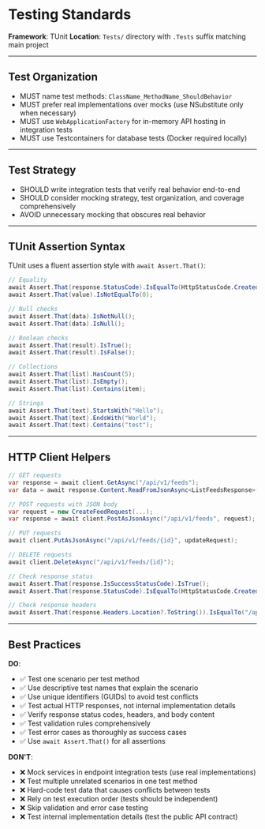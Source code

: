 # Testing Standards

**Framework**: TUnit
**Location**: `Tests/` directory with `.Tests` suffix matching main project

---

## Test Organization

- MUST name test methods: `ClassName_MethodName_ShouldBehavior`
- MUST prefer real implementations over mocks (use NSubstitute only when necessary)
- MUST use `WebApplicationFactory` for in-memory API hosting in integration tests
- MUST use Testcontainers for database tests (Docker required locally)

---

## Test Strategy

- SHOULD write integration tests that verify real behavior end-to-end
- SHOULD consider mocking strategy, test organization, and coverage comprehensively
- AVOID unnecessary mocking that obscures real behavior

---

## TUnit Assertion Syntax

TUnit uses a fluent assertion style with `await Assert.That()`:

```csharp
// Equality
await Assert.That(response.StatusCode).IsEqualTo(HttpStatusCode.Created);
await Assert.That(value).IsNotEqualTo(0);

// Null checks
await Assert.That(data).IsNotNull();
await Assert.That(data).IsNull();

// Boolean checks
await Assert.That(result).IsTrue();
await Assert.That(result).IsFalse();

// Collections
await Assert.That(list).HasCount(5);
await Assert.That(list).IsEmpty();
await Assert.That(list).Contains(item);

// Strings
await Assert.That(text).StartsWith("Hello");
await Assert.That(text).EndsWith("World");
await Assert.That(text).Contains("test");
```

---

## HTTP Client Helpers

```csharp
// GET requests
var response = await client.GetAsync("/api/v1/feeds");
var data = await response.Content.ReadFromJsonAsync<ListFeedsResponse>();

// POST requests with JSON body
var request = new CreateFeedRequest(...);
var response = await client.PostAsJsonAsync("/api/v1/feeds", request);

// PUT requests
await client.PutAsJsonAsync("/api/v1/feeds/{id}", updateRequest);

// DELETE requests
await client.DeleteAsync("/api/v1/feeds/{id}");

// Check response status
await Assert.That(response.IsSuccessStatusCode).IsTrue();
await Assert.That(response.StatusCode).IsEqualTo(HttpStatusCode.Created);

// Check response headers
await Assert.That(response.Headers.Location?.ToString()).IsEqualTo("/api/v1/auth/profile");
```

---

## Best Practices

**DO**:
- ✅ Test one scenario per test method
- ✅ Use descriptive test names that explain the scenario
- ✅ Use unique identifiers (GUIDs) to avoid test conflicts
- ✅ Test actual HTTP responses, not internal implementation details
- ✅ Verify response status codes, headers, and body content
- ✅ Test validation rules comprehensively
- ✅ Test error cases as thoroughly as success cases
- ✅ Use `await Assert.That()` for all assertions

**DON'T**:
- ❌ Mock services in endpoint integration tests (use real implementations)
- ❌ Test multiple unrelated scenarios in one test method
- ❌ Hard-code test data that causes conflicts between tests
- ❌ Rely on test execution order (tests should be independent)
- ❌ Skip validation and error case testing
- ❌ Test internal implementation details (test the public API contract)
